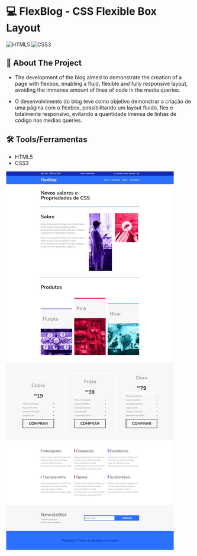 # 💻 FlexBlog - CSS Flexible Box Layout

![HTML5](https://img.shields.io/badge/html5-%23E34F26.svg?style=for-the-badge&logo=html5&logoColor=white)
![CSS3](https://img.shields.io/badge/css3-%231572B6.svg?style=for-the-badge&logo=css3&logoColor=white)

## 📃 About The Project

- The development of the blog aimed to demonstrate the creation of a page with flexbox, enabling a fluid, flexible and fully responsive layout, avoiding the immense amount of lines of code in the media queries.

- O desenvolvimento do blog teve como objetivo demonstrar a criação de uma página com o flexbox, possibilitando um layout fluido, flex e totalmente responsivo, evitando a quantidade imensa de linhas de código nas medias queries.

## 🛠️ Tools/Ferramentas

- HTML5
- CSS3

![Prévia da página - Preview of the page](./img/preview.png)
